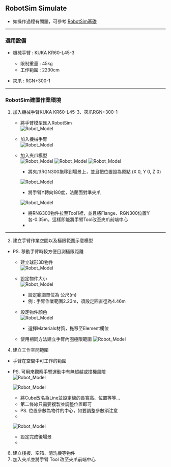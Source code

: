 ## RobotSim Simulate

- 如操作過程有問題，可參考 [RobotSim基礎](https://yazelin.github.io/usc2019-RobotSim/zh-tw/1RobotSimBasic.html)

---
### 選用設備

- 機械手臂 : KUKA KR60-L45-3
	- 限制重量 : 45kg
	- 工作範圍 : 2230cm
	
- 夾爪 : RGN+300-1

---
### RobotSim建置作業環境

1. 加入機械手臂KUKA KR60-L45-3、夾爪RGN+300-1
	- 將手臂模型匯入RobotSim                                              
		 ![Robot_Model](./image/RobotSim_Import_Model.png)
		 
	- 加入機械手臂                                                                                   
		![Robot_Model](./image/RobotSim_Import_Robot.png)

	- 加入夾爪模型                                                                                    
		![Robot_Model](./image/RobotSim_Import_New_Asset.png)
		![Robot_Model](./image/RobotSim_Import_RNG300.png)
		![Robot_Model](./image/RobotSim_Set_gripper.png)
		- 將夾爪RGN300拖移到場景上，並且把位置設為原點 (X 0, Y 0, Z 0)

		![Robot_Model](./image/RobotSim_Set_Robot_Position.png)
		- 將手臂Y轉向180度，法蘭面對準夾爪

		![Robot_Model](./image/RobotSim_Set_Robot_Tool.png)
		- 將RNG300物件拉至Tool1裡，並且將Flange、RGN300位置Y各-0.35m，這樣即能將手臂Tool改至夾爪前端中心
		- 
--- 

2. 建立手臂作業空間以及極限範圍示意模型

- PS. 移動手臂時較方便目測極限距離                                                                    

	- 建立球形3D物件                                                                            
		![Robot_Model](./image/RobotSim_Add_Range_Sphere.png)
		
	- 設定物件大小                                                                                 
		![Robot_Model](./image/RobotSim_Range_Size.png)
		- 設定範圍單位為 公尺(m)
		- 例 : 手臂作業範圍2.23m，須設定圓直徑為4.46m            
         
	- 設定物件顏色                                                                                   
		![Robot_Model](./image/RobotSim_Range_Color.png)
		- 選擇Materials材質，拖移至Element欄位

	- 使用相同方法建立手臂內圈極限範圍
		![Robot_Model](./image/RobotSim_Add_Limit_Sphere.png)

4. 建立工作空間範圍

- 手臂在空間中可工作的範圍
- PS. 可用來觀察手臂運動中有無超越或撞機風險                                                            
	![Robot_Model](./image/RobotSim_Add_Line.png)
	
	![Robot_Model](./image/RobotSim_Set_Line.png)
	- 將Cube改名為Line並設定線的長寬高、位置等等...
	- 第二條線只需要複製並調整位置即可
	- PS. 位置參數為物件的中心，如要調整參數須注意
	- 
	![Robot_Model](./image/RobotSim_Set_Limit_Environment.png)
	- 設定完成後場景
	- 
6. 建立棧板、空箱、清洗機等物件
7. 加入夾爪並將手臂 Tool 改至夾爪前端中心
<!--stackedit_data:
eyJoaXN0b3J5IjpbLTIxMDk3NTEwMjQsLTYxNjEzMTYzNCwtOD
A5MzMxODYxLC0yNzczOTMyMjUsMjA5NzA2MTk2MSw4MTEyOTky
NDQsLTEyNTQ0MjE0NzEsLTcwMTA1MDI5NSwtNDYxODU2ODEyLC
02OTE2NTA4NDQsMjA0MTE2NTA4MCwyOTQ1NDg2NjQsLTEzNDY5
MjAyMTQsMjk0NTQ4NjY0LDExODc2NjY3MywtNTk5OTQzMDU0LD
E0NzUwMDEyMiw4MTQ3MDIxMTQsLTE0MDE4MzgwMjQsMTQzODI0
NTcxM119
-->